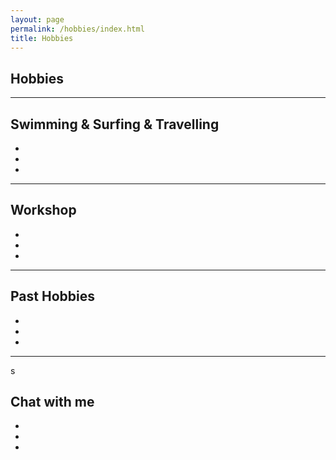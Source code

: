 ```yaml
---
layout: page
permalink: /hobbies/index.html
title: Hobbies
---
```




## Hobbies
---

## Swimming & Surfing & Travelling
- 
- 
- 
---

## Workshop
- 
- 
- 


---

## Past Hobbies
- 
- 
- 


---
s
## Chat with me
- 
- 
- 

